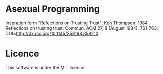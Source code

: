 # Asexual Programming

Inspration form "Refelctions on Trusting Trust":
Ken Thompson. 1984. Reflections on trusting trust. Commun. ACM 27, 8 (August 1984), 761-763. DOI=http://dx.doi.org/10.1145/358198.358210

# Licence 

This software is under the MIT licence
